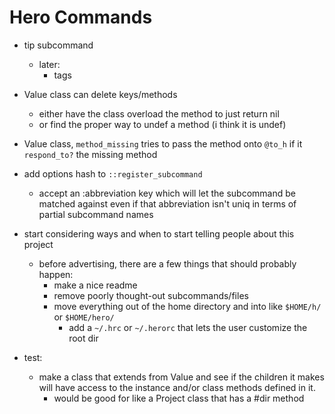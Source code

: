 
# Hero Commands

- tip subcommand
  - later:
    - tags
- Value class can delete keys/methods
  - either have the class overload the method to just return nil
  - or find the proper way to undef a method (i think it is undef)
- Value class, `method_missing` tries to pass the method onto `@to_h` if it
  `respond_to?` the missing method
- add options hash to `::register_subcommand`
  - accept an :abbreviation key which will let the subcommand be matched against
    even if that abbreviation isn't uniq in terms of partial subcommand names
- start considering ways and when to start telling people about this project
  - before advertising, there are a few things that should probably happen:
    - make a nice readme
    - remove poorly thought-out subcommands/files
    - move everything out of the home directory and into like `$HOME/h/` or
      `$HOME/hero/`
      - add a `~/.hrc` or `~/.herorc` that lets the user customize the root dir

- test:
  - make a class that extends from Value and see if the children it makes will
    have access to the instance and/or class methods defined in it.
    - would be good for like a Project class that has a #dir method

